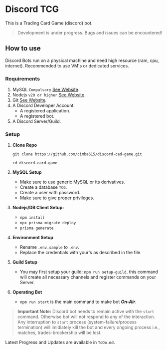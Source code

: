 # Discord TCG

This is a Trading Card Game (discord) bot.

> Development is under progress. Bugs and issues can be encountered!

## How to use

Discord Bots run on a physical machine and need high resource (ram, cpu, internet). Recommended to use VM's or dedicated services.

### Requirements

1. MySQL `Compulsory` [See Website](https://www.mysql.com/).
2. Nodejs `v20 or higher` [See Website](https://nodejs.org/en).
3. Git [See Website](https://git-scm.com/).
4. A Discord Developer Account.
   - A registered application.
   - A registered bot.
5. A Discord Server/Guild.

### Setup

1. **Clone Repo**

    `git clone https://github.com/cimba615/discord-cad-game.git`

    `cd discord-card-game`

2. **MySQL Setup**
    - Make sure to use generic MySQL or its derivatives.
    - Create a database `TCG`.
    - Create a user with password.
    - Make sure to give proper privileges.

2. **Nodejs/DB Client Setup:**

    - `npm install`
    - `npx prisma migrate deploy`
    - `prisma generate`

3. **Environment Setup**
    - Rename `.env.sample` to `.env`.
    - Replace the credentials with your's as described in the file.
4. **Guild Setup**
   - You may first setup your guild; `npm run setup-guild`, this command will create all necessary channels and register commands on your Server.
5. **Operating Bot**
    - `npm run start` is the main command to make bot **_On-Air_**.
  
  > **Important Note:** Discord bot needs to remain active with the `start` command. Otherwise bot will not respond to any of the interaction. Any interruption to `start` process (system-failure/process termination) will imidiately kill the bot and every ongoing process i.e., matches, trades-brockership will be lost.



Latest Progress and Updates are available in `ToDo.md`.